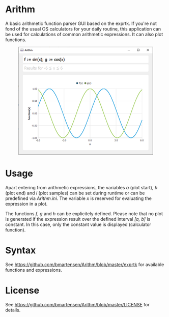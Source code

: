 # Arithm
A basic arithmetic function parser GUI based on the exprtk. If you're not fond of the usual OS calculators for your daily routine, this application can be used for calculations of common arithmetic expressions. It can also plot functions.

<p align="center">
  <img src="https://github.com/bmartensen/Arithm/blob/master/media/Arithm.png" alt="Screenshot">
</p>

# Usage

Apart entering from arithmetic expressions, the variables *a* (plot start), *b* (plot end) and *i* (plot samples) can be set during runtime or can be predefined via *Arithm.ini*. The variable *x* is reserved for evaluating the expression in a plot.

The functions *f*, *g* and *h* can be explicitely defined. Please note that no plot is generated if the expression result over the defined interval *\[a, b\]* is constant. In this case, only the constant value is displayed (calculator function).

# Syntax

See https://github.com/bmartensen/Arithm/blob/master/exprtk for available functions and expressions.

# License

See https://github.com/bmartensen/Arithm/blob/master/LICENSE for details.
